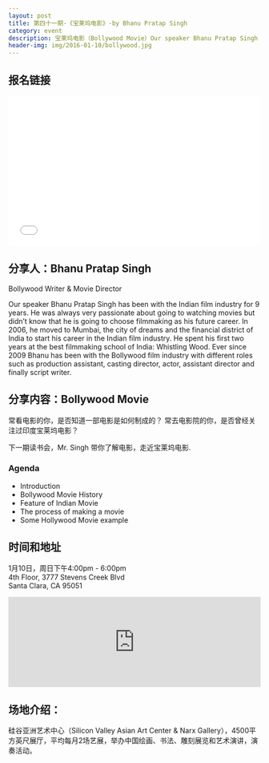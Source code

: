 ```yaml
---
layout: post
title: 第四十一期-《宝莱坞电影》-by Bhanu Pratap Singh
category: event
description: 宝莱坞电影（Bollywood Movie）Our speaker Bhanu Pratap Singh has been with the Indian film industry for 9 years. He will talk about the topic of process of making a movie, bollywood movie history and some of the big hollywood movie
header-img: img/2016-01-10/bollywood.jpg
---
```

## 报名链接
<div style="width:100%; text-align:left;" ><iframe  src="//eventbrite.com/tickets-external?eid=20410540476&ref=etckt" frameborder="0" height="300" width="100%" vspace="0" hspace="0" marginheight="5" marginwidth="5" scrolling="auto" allowtransparency="true"></iframe></div>

## 分享人：Bhanu Pratap Singh
Bollywood Writer & Movie Director 

Our speaker Bhanu Pratap Singh has been with the Indian film industry for 9 years. He was always very passionate about going to watching movies but didn’t know that he is going to choose filmmaking as his future career. In 2006, he moved to Mumbai, the city of dreams and the financial district of India to start his career in the Indian film industry. He spent his first two years at the best filmmaking school of India: Whistling Wood. Ever since 2009 Bhanu has been with the Bollywood film industry with different roles such as production assistant, casting director, actor, assistant director and finally script writer.  

## 分享内容：Bollywood Movie  

常看电影的你，是否知道一部电影是如何制成的？
常去电影院的你，是否曾经关注过印度宝莱坞电影？

下一期读书会，Mr. Singh 带你了解电影，走近宝莱坞电影.
 
### Agenda

- Introduction 
- Bollywood Movie History 
- Feature of Indian Movie
- The process of making a movie 
- Some Hollywood Movie example

## 时间和地址

1月10日，周日下午4:00pm - 6:00pm  
4th Floor, 3777 Stevens Creek Blvd  
Santa Clara, CA 95051

<iframe width="100%" height="180" frameborder="0" style="border:0"
src="https://www.google.com/maps/embed/v1/place?q=3777%20Stevens%20Creek%20Blvd%20Santa%20Clara%2C%20CA%2095054&key=AIzaSyBU8Fpde0IWAvSPYuvrpcjOHm_8scuCusk" allowfullscreen></iframe>


## 场地介绍：

硅谷亚洲艺术中心（Silicon Valley Asian Art Center & Narx Gallery），4500平方英尺展厅，平均每月2场艺展，举办中国绘画、书法、雕刻展览和艺术演讲，演奏活动。

